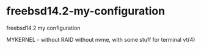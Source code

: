 # freebsd14.2-my-configuration
freebsd14.2 my configuration

MYKERNEL - without RAID without nvme, with some stuff for terminal vt(4)
